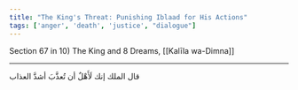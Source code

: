 ```yaml
---
title: "The King's Threat: Punishing Iblaad for His Actions"
tags: ['anger', 'death', 'justice', "dialogue"]
---
```


 Section 67 in 10) The King and 8 Dreams, [[Kalīla wa-Dimna]]

---
قال الملك إنك لَأَهْلٌ أن تُعذَّبَ أشدَّ العذاب
